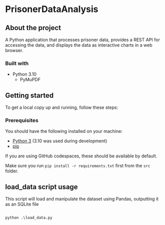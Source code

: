 # PrisonerDataAnalysis

## About the project

A Python application that processes prisoner data, provides a REST API for accessing the data, and displays the data as interactive charts in a web browser.

### Built with
- Python 3.10
    - PyMuPDF

## Getting started

To get a local copy up and running, follow these steps:

### Prerequisites

You should have the following installed on your machine:
- [Python 3](https://www.python.org/) (3.10 was used during development)
- [pip](https://pypi.org/project/pip/)

If you are using GitHub codespaces, these should be available by default.

Make sure you run `pip install -r requirements.txt` first from the `src` folder.

## load_data script usage

This script will load and manipulate the dataset using Pandas, outputting it as an SQLite file

```shell

python .\load_data.py

```
<!-- 
## API usage

TODO -->